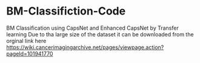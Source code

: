 # BM-Classifiction-Code
BM Classification using CapsNet and Enhanced CapsNet by Transfer learning 
Due to tha large size of the dataset it can be downloaded from the orginal link here https://wiki.cancerimagingarchive.net/pages/viewpage.action?pageId=101941770
